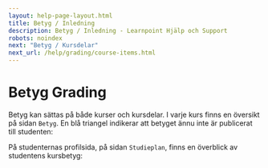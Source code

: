 ```yaml
---
layout: help-page-layout.html
title: Betyg / Inledning
description: Betyg / Inledning - Learnpoint Hjälp och Support
robots: noindex
next: "Betyg / Kursdelar"
next_url: /help/grading/course-items.html
---
```


<h1>
    <span lang="sv">Betyg</span>
    <span lang="en">Grading</span>
</h1>

<!-- only-in-swedish.html -->

Betyg kan sättas på både kurser och kursdelar. I varje kurs finns en översikt på sidan `Betyg`. En blå triangel indikerar att betyget ännu inte är publicerat till studenten:

<!-- desktop-screenshot.html, { src: "_assets/gradebook.png", alt: "Betygssidan", theme: "light" } -->


På studenternas profilsida, på sidan `Studieplan`, finns en överblick av studentens kursbetyg:

<!-- desktop-screenshot.html, { src: "_assets/student-grades.png", alt: "Studentens studieplan", theme: "light" } -->